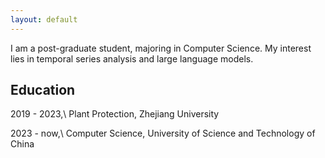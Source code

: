 ```yaml
---
layout: default
---
```


I am a post-graduate student, majoring in Computer Science. My interest lies in temporal series analysis and large language models.

## Education

2019 - 2023,\\ Plant Protection, Zhejiang University

2023 - now,\\ Computer Science, University of Science and Technology of China

